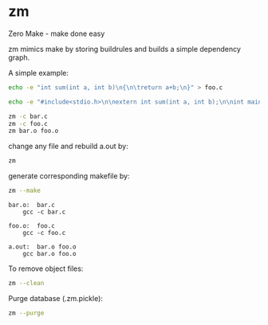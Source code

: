 # zm
Zero Make - make done easy

zm mimics make by storing buildrules and builds a simple dependency graph.

A simple example:

```bash
echo -e "int sum(int a, int b)\n{\n\treturn a+b;\n}" > foo.c

echo -e "#include<stdio.h>\n\nextern int sum(int a, int b);\n\nint main(void)\n{\n\tprintf(\"sum %i\", sum(1,2));\n}\n" > bar.c

zm -c bar.c
zm -c foo.c
zm bar.o foo.o
```

change any file and rebuild a.out by:

```bash
zm
```

generate corresponding makefile by:

```bash
zm --make
```

```make
bar.o:	bar.c
	gcc -c bar.c

foo.o:	foo.c
	gcc -c foo.c

a.out:	bar.o foo.o
	gcc bar.o foo.o
```

To remove object files:

```bash
zm --clean
```

Purge database (.zm.pickle):

```bash
zm --purge
```

